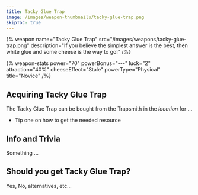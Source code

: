 ```yaml
---
title: Tacky Glue Trap
image: /images/weapon-thumbnails/tacky-glue-trap.png
skipToc: true
---
```


{% weapon
 name="Tacky Glue Trap"
 src="/images/weapons/tacky-glue-trap.png"
 description="If you believe the simplest answer is the best, then white glue and some cheese is the way to go!"
/%}

{% weapon-stats
 power="70"
 powerBonus="---"
 luck="2"
 attraction="40%"
 cheeseEffect="Stale"
 powerType="Physical"
 title="Novice"
/%}

## Acquiring Tacky Glue Trap

The Tacky Glue Trap can be bought from the Trapsmith in the *location* for ...

- Tip one on how to get the needed resource

## Info and Trivia

Something ...

## Should you get Tacky Glue Trap?

Yes, No, alternatives, etc...
